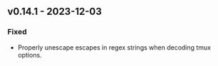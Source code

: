 ## v0.14.1 - 2023-12-03
### Fixed
- Properly unescape escapes in regex strings when decoding tmux options.
